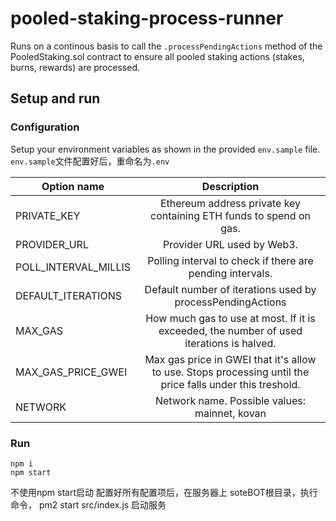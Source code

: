 # pooled-staking-process-runner

Runs on a continous basis to call the `.processPendingActions` method of the PooledStaking.sol contract to 
ensure all pooled staking actions (stakes, burns, rewards) are processed.

## Setup and run

### Configuration

Setup your environment variables as shown in the provided `env.sample` file.
`env.sample`文件配置好后，重命名为`.env`

| Option name | Description |
| ------------- |:-------------:|
| PRIVATE_KEY | Ethereum address private key containing ETH funds to spend on gas.
| PROVIDER_URL | Provider URL used by Web3. |
| POLL_INTERVAL_MILLIS | Polling interval to check if there are pending intervals. |
| DEFAULT_ITERATIONS | Default number of iterations used by processPendingActions |
| MAX_GAS | How much gas to use at most. If it is exceeded, the number of used iterations is halved. |
| MAX_GAS_PRICE_GWEI | Max gas price in GWEI that it's allow to use. Stops processing until the price falls under this treshold.
| NETWORK | Network name. Possible values: mainnet, kovan 


### Run
```$xslt
npm i
npm start
```
不使用npm start启动
配置好所有配置项后，在服务器上 soteBOT根目录，执行命令，   pm2 start src/index.js    启动服务
